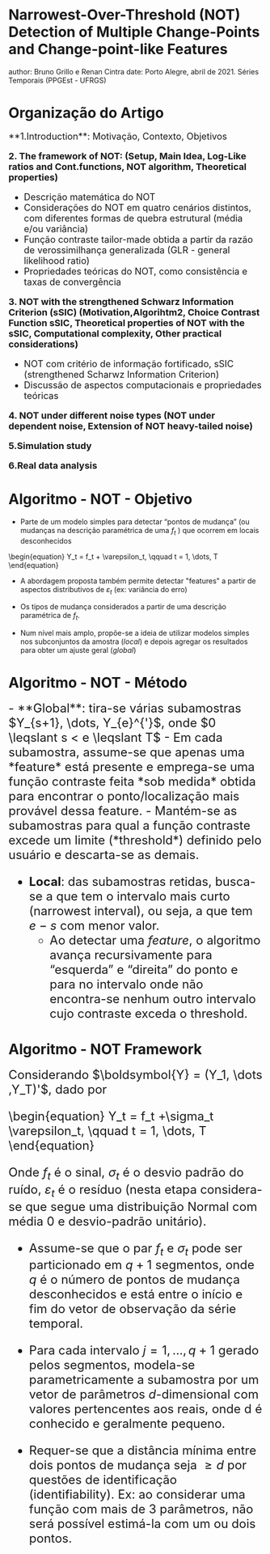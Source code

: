 Narrowest-Over-Threshold (NOT) Detection of Multiple Change-Points and Change-point-like Features
========================================================
author: Bruno Grillo e Renan Cintra
date: Porto Alegre, abril de 2021.
Séries Temporais (PPGEst - UFRGS)

Organização do Artigo
========================================================
 <font size="4">
**1.Introduction**: Motivação, Contexto, Objetivos

**2. The framework of NOT: (Setup, Main Idea, Log-Like ratios and Cont.functions, NOT algorithm, Theoretical properties)**
- Descrição matemática do NOT
- Considerações do NOT em quatro cenários distintos, com diferentes formas de quebra estrutural (média e/ou variância)
- Função contraste tailor-made obtida a partir da razão de verossimilhança generalizada (GLR - general likelihood ratio)
- Propriedades teóricas do NOT, como consistência e taxas de convergência

**3. NOT with the strengthened Schwarz Information Criterion (sSIC) (Motivation,Algorihtm2, Choice Contrast Function sSIC, Theoretical properties of NOT with the sSIC, Computational complexity, Other practical considerations)**

 - NOT com critério de informação fortificado, sSIC (strengthened Scharwz Information Criterion) 
 - Discussão de aspectos computacionais e propriedades teóricas
 
**4. NOT under different noise types (NOT under dependent noise, Extension of NOT heavy-tailed noise)**

**5.Simulation study**

**6.Real data analysis**

</font>

Algoritmo - NOT - Objetivo
========================================================

- Parte de um modelo simples para detectar “pontos de mudança” (ou mudanças na descrição paramétrica de uma $f_t$ ) que ocorrem em locais desconhecidos

\begin{equation}
 Y_t = f_t + \varepsilon_t, \qquad  t = 1, \dots, T
\end{equation}

- A abordagem proposta também permite detectar "features" a partir de aspectos distributivos de $\varepsilon_t$  (ex: variância do erro)

- Os tipos de mudança considerados a partir de uma descrição paramétrica de $f_t$.

- Num nível mais amplo, propõe-se a ideia de utilizar modelos simples nos subconjuntos da amostra (*local*) e depois agregar os resultados para obter um ajuste geral (*global*)


Algoritmo - NOT - Método
========================================================
<font size="5">
- **Global**: tira-se várias subamostras $Y_{s+1}, \dots, Y_{e}^{'}$, onde $0 \leqslant s < e \leqslant T$ 
  - Em cada subamostra, assume-se que apenas uma *feature* está presente e emprega-se uma função contraste feita *sob medida* obtida para encontrar o ponto/localização mais provável dessa feature.
  - Mantém-se as subamostras para qual a função contraste excede um limite (*threshold*) definido pelo usuário e descarta-se as demais.

- **Local**: das subamostras retidas, busca-se a que tem o intervalo mais curto (narrowest interval), ou seja, a que tem $e - s$ com menor valor. 
  - Ao detectar uma *feature*, o algoritmo avança recursivamente para “esquerda” e “direita” do ponto e para no intervalo onde não encontra-se nenhum outro intervalo cujo contraste exceda o threshold.
</font>



Algoritmo - NOT Framework
========================================================
<font size="5">
Considerando $\boldsymbol{Y} = (Y_1, \dots ,Y_T)'$, dado por

\begin{equation}
Y_t = f_t +\sigma_t \varepsilon_t,  \qquad  t = 1, \dots, T
\end{equation}

Onde $f_t$ é o sinal, $\sigma_t$ é o desvio padrão do ruído, $\varepsilon_t$ é o resíduo (nesta etapa considera-se que segue uma distribuição Normal com média 0 e desvio-padrão unitário).

- Assume-se que o par $f_t$ e $\sigma_t$ pode ser particionado em $q+1$ segmentos, onde $q$ é o número de pontos de mudança desconhecidos e está entre o início e fim do vetor de observação da série temporal. 

- Para cada intervalo $j = 1, …, q+1$ gerado pelos segmentos, modela-se parametricamente a subamostra por um vetor de parâmetros *d*-dimensional com valores pertencentes aos reais, onde d é conhecido e geralmente pequeno.

- Requer-se que a distância mínima entre dois pontos de mudança seja $\geqslant d$ por questões de identificação (identifiability). Ex: ao considerar uma função com mais de 3 parâmetros, não será possível estimá-la com um ou dois pontos.

</font>
<!-- ![Resultado Algoritmo WBS.](imagens/imagem_001.JPG) -->
<!-- ```{r, echo=FALSE} -->
<!-- plot(cars) -->
<!-- ``` -->
